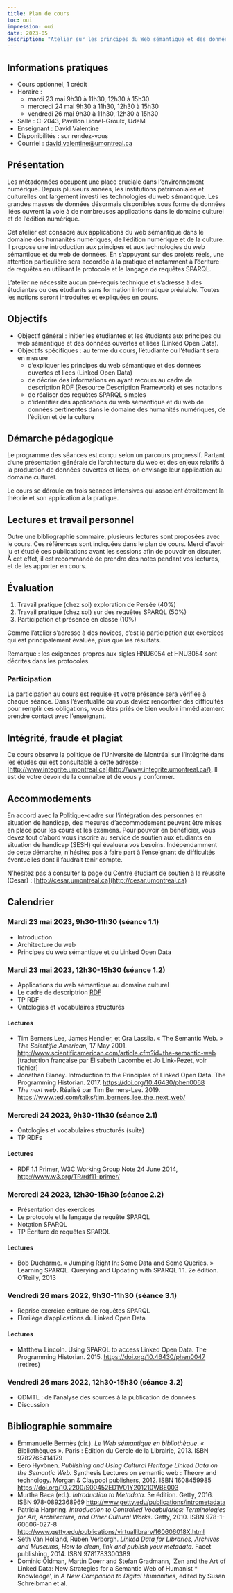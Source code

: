 ```yaml
---
title: Plan de cours
toc: oui
impression: oui
date: 2023-05
description: "Atelier sur les principes du Web sémantique et des données ouvertes liées. Architecture du Web (protocoles, ressources, représentation). Format RDF et syntaxes de sérialisation. Ontologie et vocabulaires. Langage d’interrogation SPARQL. Applications du Web sémantique et du Web de données."
---
```


## Informations pratiques

- Cours optionnel, 1 crédit
- Horaire :
  - mardi 23 mai 9h30 à 11h30, 12h30 à 15h30
  - mercredi 24 mai 9h30 à 11h30, 12h30 à 15h30
  - vendredi 26 mai 9h30 à 11h30, 12h30 à 15h30
- Salle : C-2043, Pavillon Lionel-Groulx, UdeM
- Enseignant : David Valentine
- Disponibilités : sur rendez-vous
- Courriel : david.valentine@umontreal.ca

## Présentation

Les métadonnées occupent une place cruciale dans l’environnement numérique.
Depuis plusieurs années, les institutions patrimoniales et culturelles ont largement investi les technologies du web sémantique.
Les grandes masses de données désormais disponibles sous forme de données liées ouvrent la voie à de nombreuses applications dans le domaine culturel et de l’édition numérique.

Cet atelier est consacré aux applications du web sémantique dans le domaine des humanités numériques, de l’édition numérique et de la culture.
Il propose une introduction aux principes et aux technologies du web sémantique et du web de données.
En s’appuyant sur des projets réels, une attention particulière sera accordée à la pratique et notamment à l’écriture de requêtes en utilisant le protocole et le langage de requêtes SPARQL.

L’atelier ne nécessite aucun pré-requis technique et s’adresse à des étudiantes ou des étudiants sans formation informatique préalable.
Toutes les notions seront introduites et expliquées en cours.

## Objectifs

- Objectif général : initier les étudiantes et les étudiants aux principes du web sémantique et des données ouvertes et liées (Linked Open Data).
- Objectifs spécifiques : au terme du cours, l’étudiante ou l’étudiant sera en mesure
  - d’expliquer les principes du web sémantique et des données ouvertes et liées (Linked Open Data)
  - de décrire des informations en ayant recours au cadre de description RDF (Resource Description Framework) et ses notations
  - de réaliser des requêtes SPARQL simples
  - d’identifier des applications du web sémantique et du web de données pertinentes dans le domaine des humanités numériques, de l’édition et de la culture

## Démarche pédagogique

Le programme des séances est conçu selon un parcours progressif.
Partant d’une présentation générale de l’architecture du web et des enjeux relatifs à la production de données ouvertes et liées, on envisage leur application au domaine culturel.

Le cours se déroule en trois séances intensives qui associent étroitement la théorie et son application à la pratique.

## Lectures et travail personnel 

Outre une bibliographie sommaire, plusieurs lectures sont proposées avec le cours.
Ces références sont indiquées dans le plan de cours.
Merci d’avoir lu et étudié ces publications avant les sessions afin de pouvoir en discuter.
À cet effet, il est recommandé de prendre des notes pendant vos lectures, et de les apporter en cours.

## Évaluation

1. Travail pratique (chez soi) exploration de Persée (40%)
1. Travail pratique (chez soi) sur des requêtes SPARQL (50%)
1. Participation et présence en classe (10%)

Comme l’atelier s’adresse à des novices, c’est la participation aux exercices qui est principalement évaluée, plus que les résultats.

Remarque : les exigences propres aux sigles HNU6054 et HNU3054 sont décrites dans les protocoles.

### Participation

La participation au cours est requise et votre présence sera vérifiée à chaque séance.
Dans l’éventualité où vous deviez rencontrer des difficultés pour remplir ces obligations, vous êtes priés de bien vouloir immédiatement prendre contact avec l’enseignant.

## Intégrité, fraude et plagiat

Ce cours observe la politique de l’Université de Montréal sur l’intégrité dans les études qui est consultable à cette adresse : [http://www.integrite.umontreal.ca](http://www.integrite.umontreal.ca/).
Il est de votre devoir de la connaître et de vous y conformer.

## Accommodements

En accord avec la Politique-cadre sur l’intégration des personnes en situation de handicap, des mesures d’accommodement peuvent être mises en place pour les cours et les examens.
Pour pouvoir en bénéficier, vous devez tout d’abord vous inscrire au service de soutien aux étudiants en situation de handicap (SESH) qui évaluera  vos besoins.
Indépendamment de cette démarche, n’hésitez pas à faire part à l’enseignant de difficultés éventuelles dont il faudrait tenir compte.

N’hésitez pas à consulter la page du Centre étudiant de soutien à la réussite (Cesar) : [http://cesar.umontreal.ca](http://cesar.umontreal.ca)

## Calendrier

### Mardi 23 mai 2023, 9h30-11h30 (séance 1.1)

- Introduction
- Architecture du web
- Principes du web sémantique et du Linked Open Data

### Mardi 23 mai 2023, 12h30-15h30 (séance 1.2)

- Applications du web sémantique au domaine culturel
- Le cadre de descriptrion <abbr title="Resource Description Framework">RDF</abbr>
- TP RDF
<span style="display: none">- **Présentation TD??**</span>
- Ontologies et vocabulaires structurés

#### Lectures

- Tim Berners Lee, James Hendler, et Ora Lassila. « The Semantic Web. » *The Scientific American,* 17 May 2001. http://www.scientificamerican.com/article.cfm?id=the-semantic-web [traduction française par Elisabeth Lacombe et Jo Link-Pezet, voir fichier]
- Jonathan Blaney. Introduction to the Principles of Linked Open Data. The Programming Historian. 2017. https://doi.org/10.46430/phen0068
- *The next web*. Réalisé par Tim Berners-Lee. 2019. https://www.ted.com/talks/tim_berners_lee_the_next_web/

### Mercredi 24 2023, 9h30-11h30 (séance 2.1)

- Ontologies et vocabulaires structurés (suite)
- TP RDFs

#### Lectures

- RDF 1.1 Primer, W3C Working Group Note 24 June 2014, http://www.w3.org/TR/rdf11-primer/

### Mercredi 24 2023, 12h30-15h30 (séance 2.2)

- Présentation des exercices
- Le protocole et le langage de requête SPARQL
- Notation SPARQL
- TP Écriture de requêtes SPARQL

#### Lectures

- Bob Ducharme. « Jumping Right In: Some Data and Some Queries. » Learning  SPARQL. Querying and Updating with SPARQL 1.1. 2e édition. O’Reilly,  2013

### Vendredi 26 mars 2022, 9h30-11h30 (séance 3.1)

- Reprise exercice écriture de requêtes SPARQL
- Florilège d’applications du Linked Open Data

#### Lectures

- Matthew Lincoln. Using SPARQL to access Linked Open Data. The Programming Historian. 2015. https://doi.org/10.46430/phen0047 (retires)

### Vendredi 26 mars 2022, 12h30-15h30 (séance 3.2)

- QDMTL : de l’analyse des sources à la publication de données
- Discussion

## Bibliographie sommaire

- Emmanuelle Bermès (dir.). *Le Web sémantique en bibliothèque*. « Bibliothèques ». Paris : Édition du Cercle de la Librairie, 2013. ISBN 9782765414179
- Eero Hyvönen. *Publishing and Using Cultural Heritage Linked Data on the Semantic Web.* Synthesis Lectures on semantic web : Theory and technology. Morgan & Claypool publishers, 2012. ISBN 1608459985 https://doi.org/10.2200/S00452ED1V01Y201210WBE003
- Murtha Baca (ed.). *Introduction to Metadata*. 3e édition. Getty, 2016. ISBN 978-0892368969 http://www.getty.edu/publications/intrometadata
- Patricia Harpring. *Introduction to Controlled Vocabularies: Terminologies for Art, Architecture, and Other Cultural Works*. Getty, 2010. ISBN 978-1-60606-027-8 http://www.getty.edu/publications/virtuallibrary/160606018X.html
- Seth Van Holland, Ruben Verborgh. *Linked Data for Libraries, Archives and Museums, How to clean, link and publish your metadata.* Facet publishing, 2014. ISBN 9781783300389
- Dominic Oldman, Martin Doerr and Stefan Gradmann, ‘Zen and the Art  of Linked Data: New Strategies for a Semantic Web of Humanist *  Knowledge’, in *A New Companion to Digital Humanities*, edited by Susan Schreibman et al.
